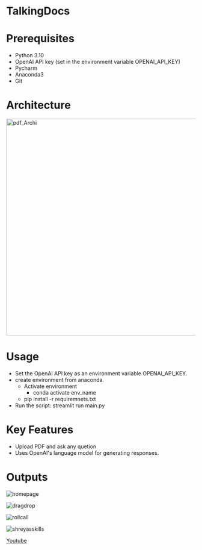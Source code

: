 # TalkingDocs

# Prerequisites
* Python 3.10
* OpenAI API key (set in the environment variable OPENAI_API_KEY)
* Pycharm 
* Anaconda3
* Git
# Architecture
<img width="576" alt="pdf_Archi" src="https://github.com/yogi-25/TalkingDocs/assets/55496505/5fb26550-5565-4ca7-8b1f-7e7e2b73faea">

 
  
# Usage
- Set the OpenAI API key as an environment variable OPENAI_API_KEY.
- create environment from anaconda.
  - Activate environment
     - conda activate env_name
   - pip install -r requiremnets.txt
- Run the script: streamlit run main.py
  

# Key Features
- Upload PDF and ask any quetion
- Uses OpenAI's language model for generating responses.

# Outputs
![homepage](https://github.com/yogi-25/TalkingDocs/assets/55496505/84dc85ed-65a2-4e66-88f7-639717f2cee7)

![dragdrop](https://github.com/yogi-25/TalkingDocs/assets/55496505/523d3753-0143-4e26-aee1-c998bb86dbd3)

![rollcall](https://github.com/yogi-25/TalkingDocs/assets/55496505/b15e000c-501c-468b-9373-aedbf34645d4)

![shreyasskills](https://github.com/yogi-25/TalkingDocs/assets/55496505/37c57338-a1ef-45a0-9770-20204306dd11)

[Youtube](https://youtu.be/vp0ECyw8V10?si=IucZ12MS7muw5PPz)
